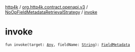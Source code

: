 [http4k](../../index.md) / [org.http4k.contract.openapi.v3](../index.md) / [NoOpFieldMetadataRetrievalStrategy](index.md) / [invoke](./invoke.md)

# invoke

`fun invoke(target: `[`Any`](https://kotlinlang.org/api/latest/jvm/stdlib/kotlin/-any/index.html)`, fieldName: `[`String`](https://kotlinlang.org/api/latest/jvm/stdlib/kotlin/-string/index.html)`): `[`FieldMetadata`](../-field-metadata/index.md)